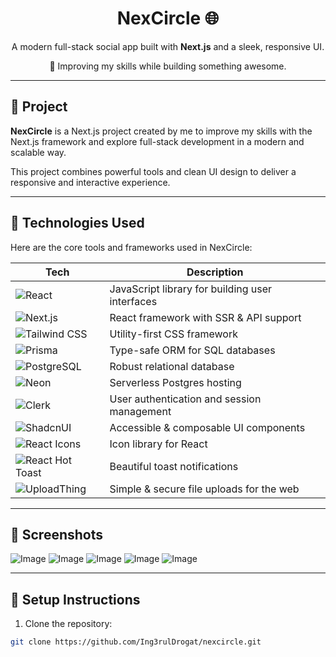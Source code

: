 <!-- This is a [Next.js](https://nextjs.org) project bootstrapped with [`create-next-app`](https://nextjs.org/docs/app/api-reference/cli/create-next-app).

## Getting Started

First, run the development server:

```bash
npm run dev
# or
yarn dev
# or
pnpm dev
# or
bun dev
```

Open [http://localhost:3000](http://localhost:3000) with your browser to see the result.

You can start editing the page by modifying `app/page.tsx`. The page auto-updates as you edit the file.

This project uses [`next/font`](https://nextjs.org/docs/app/building-your-application/optimizing/fonts) to automatically optimize and load [Geist](https://vercel.com/font), a new font family for Vercel.

## Learn More

To learn more about Next.js, take a look at the following resources:

- [Next.js Documentation](https://nextjs.org/docs) - learn about Next.js features and API.
- [Learn Next.js](https://nextjs.org/learn) - an interactive Next.js tutorial.

You can check out [the Next.js GitHub repository](https://github.com/vercel/next.js) - your feedback and contributions are welcome!

## Deploy on Vercel

The easiest way to deploy your Next.js app is to use the [Vercel Platform](https://vercel.com/new?utm_medium=default-template&filter=next.js&utm_source=create-next-app&utm_campaign=create-next-app-readme) from the creators of Next.js.

Check out our [Next.js deployment documentation](https://nextjs.org/docs/app/building-your-application/deploying) for more details. -->

<div align="center">
  <h1>NexCircle 🌐</h1>
  <p>
    A modern full-stack social app built with <b>Next.js</b> and a sleek, responsive UI.
  </p>
  <p>🚀 Improving my skills while building something awesome.</p>
</div>

---

## 📌 Project

**NexCircle** is a Next.js project created by me to improve my skills with the Next.js framework and explore full-stack development in a modern and scalable way.

This project combines powerful tools and clean UI design to deliver a responsive and interactive experience.

---

## 🧠 Technologies Used

Here are the core tools and frameworks used in NexCircle:

| Tech                                                                                                                        | Description                                     |
| --------------------------------------------------------------------------------------------------------------------------- | ----------------------------------------------- |
| ![React](https://img.shields.io/badge/-React-61DAFB?style=for-the-badge&logo=react&logoColor=black)                         | JavaScript library for building user interfaces |
| ![Next.js](https://img.shields.io/badge/-Next.js-000000?style=for-the-badge&logo=nextdotjs)                                 | React framework with SSR & API support          |
| ![Tailwind CSS](https://img.shields.io/badge/-TailwindCSS-38B2AC?style=for-the-badge&logo=tailwind-css&logoColor=white)     | Utility-first CSS framework                     |
| ![Prisma](https://img.shields.io/badge/-Prisma-2D3748?style=for-the-badge&logo=prisma)                                      | Type-safe ORM for SQL databases                 |
| ![PostgreSQL](https://img.shields.io/badge/-PostgreSQL-4169E1?style=for-the-badge&logo=postgresql&logoColor=white)          | Robust relational database                      |
| ![Neon](https://img.shields.io/badge/-Neon-0A192F?style=for-the-badge&logo=data&logoColor=white)                            | Serverless Postgres hosting                     |
| ![Clerk](https://img.shields.io/badge/-Clerk-4E46E5?style=for-the-badge&logo=clerk&logoColor=white)                         | User authentication and session management      |
| ![ShadcnUI](https://img.shields.io/badge/-ShadcnUI-111827?style=for-the-badge)                                              | Accessible & composable UI components           |
| ![React Icons](https://img.shields.io/badge/-React%20Icons-E91E63?style=for-the-badge&logo=react&logoColor=white)           | Icon library for React                          |
| ![React Hot Toast](https://img.shields.io/badge/-React%20Hot%20Toast-FF6B6B?style=for-the-badge&logo=react&logoColor=white) | Beautiful toast notifications                   |
| ![UploadThing](https://img.shields.io/badge/-UploadThing-8B5CF6?style=for-the-badge&logo=upload&logoColor=white)            | Simple & secure file uploads for the web        |

---

## 📸 Screenshots

![Image](https://github.com/user-attachments/assets/b82896f1-d484-41d2-a553-d0f68f59f573)
![Image](https://github.com/user-attachments/assets/90da06be-e825-4507-9bfd-43cd0981e386)
![Image](https://github.com/user-attachments/assets/b13df7fd-72b7-452d-81d6-766833f811b9)
![Image](https://github.com/user-attachments/assets/d8082bbd-8d74-4409-8671-69de58f6b208)
![Image](https://github.com/user-attachments/assets/26272cb4-3dad-4935-ab2e-8761112e3331)

---

## 🔧 Setup Instructions

1. Clone the repository:

```bash
git clone https://github.com/Ing3rulDrogat/nexcircle.git

```

